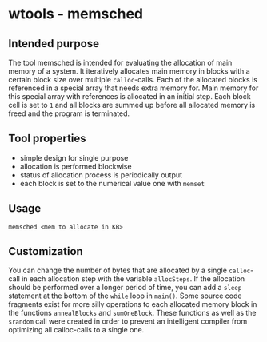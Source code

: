# wtools - memsched

## Intended purpose 

The tool memsched is intended for evaluating the allocation of main memory of a system. 
It iteratively allocates main memory in blocks with a certain block size over multiple `calloc`-calls.
Each of the allocated blocks is referenced in a special array that needs extra memory for. 
Main memory for this special array with references is allocated in an initial step.
Each block cell is set to `1` and all blocks are summed up before all allocated memory is freed and the program is terminated.

## Tool properties

* simple design for single purpose
* allocation is performed blockwise
* status of allocation process is periodically output
* each block is set to the numerical value one with `memset`

## Usage

	memsched <mem to allocate in KB>

## Customization

You can change the number of bytes that are allocated by a single `calloc`-call in each allocation step with the variable `allocSteps`.
If the allocation should be performed over a longer period of time, you can add a `sleep` statement at the bottom of the `while` loop in `main()`.
Some source code fragments exist for more silly operations to each allocated memory block in the functions `annealBlocks` and `sumOneBlock`.
These functions as well as the `srandom` call were created in order to prevent an intelligent compiler from optimizing all calloc-calls to a single one.

